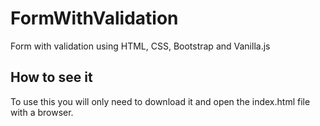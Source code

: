 # FormWithValidation
Form with validation using HTML, CSS, Bootstrap and Vanilla.js

## How to see it
To use this you will only need to download it and open the index.html file with a browser.
